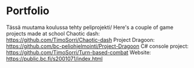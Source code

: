 # Portfolio
Tässä muutama koulussa tehty peliprojekti/
Here's a couple of game projects made at school
Chaotic dash: https://github.com/TimoSorri/Chaotic-dash
Project Dragoon: https://github.com/bc-peliohjelmointi/Project-Dragoon
C# console project: https://github.com/TimoSorri/Turn-based-combat
Website: https://public.bc.fi/s2001071/index.html
